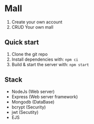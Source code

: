 # Mall

1. Create your own account
2. CRUD Your own mall

## Quick start

1. Clone the git repo
2. Install dependencies with: `npm ci`
3. Build & start the server with: `npm start`

## Stack

- NodeJs (Web server)
- Express (Web server framework)
- Mongodb (DataBase)
- bcrypt (Security)
- jwt (Secutity)
- EJS
